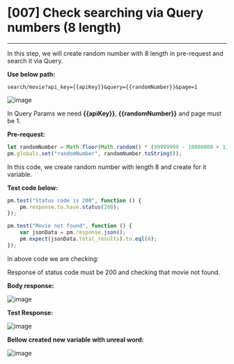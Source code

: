 # [007]  Check searching via Query numbers (8 length)
___

In this step, we will create random number with 8 length in pre-request and search it via Query.

__Use below path:__
```
search/movie?api_key={{apiKey}}&query={{randomNumber}}&page=1
```
![image](https://user-images.githubusercontent.com/122685448/231406177-25807c71-c3bd-45f2-a514-0e1409b38a99.png)
 
In Query Params we need __{{apiKey}}__, __{{randomNumber}}__ and page must be 1.

__Pre-request:__
``` js {.line-numbers}
let randomNumber = Math.floor(Math.random() * (99999999 - 10000000 + 1)) + 10000000;
pm.globals.set("randomNumber", randomNumber.toString());

```
In this code, we create random number with length 8 and create for it variable.

__Test code below:__
``` js {.line-numbers}
pm.test("Status code is 200", function () {
    pm.response.to.have.status(200);
});

pm.test("Movie not found", function () {
    var jsonData = pm.response.json();
    pm.expect(jsonData.total_results).to.eql(0);
});
```
In above code we are checking:

Response of status code must be 200 and checking that movie not found.

__Body response:__

![image](https://user-images.githubusercontent.com/122685448/231406220-aaad3c34-e4bf-42d3-9627-4b2fb92179a9.png)

__Test Response:__

![image](https://user-images.githubusercontent.com/122685448/231406252-137dbfd8-5641-4e03-aa9a-afd34fd8214f.png)
 
__Bellow created new variable with unreal word:__

![image](https://user-images.githubusercontent.com/122685448/231406274-4ac1eb18-749c-48a0-b9de-2ca7902b421f.png)
 

